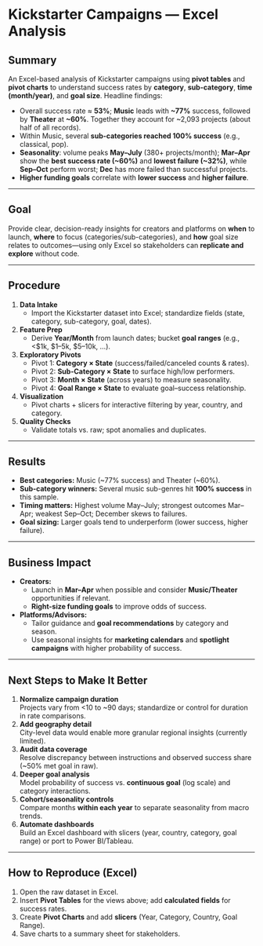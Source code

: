 # Kickstarter Campaigns — Excel Analysis

## Summary
An Excel-based analysis of Kickstarter campaigns using **pivot tables** and **pivot charts** to understand success rates by **category**, **sub-category**, **time (month/year)**, and **goal size**. Headline findings:
- Overall success rate ≈ **53%**; **Music** leads with **~77%** success, followed by **Theater** at **~60%**. Together they account for ~2,093 projects (about half of all records). 
- Within Music, several **sub-categories reached 100% success** (e.g., classical, pop). 
- **Seasonality**: volume peaks **May–July** (380+ projects/month); **Mar–Apr** show the **best success rate (~60%)** and **lowest failure (~32%)**, while **Sep–Oct** perform worst; **Dec** has more failed than successful projects. 
- **Higher funding goals** correlate with **lower success** and **higher failure**. 

---

## Goal
Provide clear, decision-ready insights for creators and platforms on **when** to launch, **where** to focus (categories/sub-categories), and **how** goal size relates to outcomes—using only Excel so stakeholders can **replicate and explore** without code.

---

## Procedure
1. **Data Intake**
   - Import the Kickstarter dataset into Excel; standardize fields (state, category, sub-category, goal, dates).
2. **Feature Prep**
   - Derive **Year/Month** from launch dates; bucket **goal ranges** (e.g., <$1k, $1–5k, $5–10k, …).
3. **Exploratory Pivots**
   - Pivot 1: **Category × State** (success/failed/canceled counts & rates).
   - Pivot 2: **Sub-Category × State** to surface high/low performers.
   - Pivot 3: **Month × State** (across years) to measure seasonality.
   - Pivot 4: **Goal Range × State** to evaluate goal–success relationship.
4. **Visualization**
   - Pivot charts + slicers for interactive filtering by year, country, and category.
5. **Quality Checks**
   - Validate totals vs. raw; spot anomalies and duplicates.

---

## Results
- **Best categories:** Music (~77% success) and Theater (~60%). 
- **Sub-category winners:** Several music sub-genres hit **100% success** in this sample. 
- **Timing matters:** Highest volume May–July; strongest outcomes Mar–Apr; weakest Sep–Oct; December skews to failures. 
- **Goal sizing:** Larger goals tend to underperform (lower success, higher failure). 

---

## Business Impact
- **Creators:**  
  - Launch in **Mar–Apr** when possible and consider **Music/Theater** opportunities if relevant.  
  - **Right-size funding goals** to improve odds of success.
- **Platforms/Advisors:**  
  - Tailor guidance and **goal recommendations** by category and season.  
  - Use seasonal insights for **marketing calendars** and **spotlight campaigns** with higher probability of success.

---

## Next Steps to Make It Better
1. **Normalize campaign duration**  
   Projects vary from <10 to ~90 days; standardize or control for duration in rate comparisons. 
2. **Add geography detail**  
   City-level data would enable more granular regional insights (currently limited). 
3. **Audit data coverage**  
   Resolve discrepancy between instructions and observed success share (~50% met goal in raw). 
4. **Deeper goal analysis**  
   Model probability of success vs. **continuous goal** (log scale) and category interactions.
5. **Cohort/seasonality controls**  
   Compare months **within each year** to separate seasonality from macro trends.
6. **Automate dashboards**  
   Build an Excel dashboard with slicers (year, country, category, goal range) or port to Power BI/Tableau.

---

## How to Reproduce (Excel)
1. Open the raw dataset in Excel.
2. Insert **Pivot Tables** for the views above; add **calculated fields** for success rates.
3. Create **Pivot Charts** and add **slicers** (Year, Category, Country, Goal Range).
4. Save charts to a summary sheet for stakeholders.
